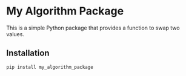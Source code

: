 # My Algorithm Package


This is a simple Python package that provides a function to swap two values.

## Installation

```bash
pip install my_algorithm_package